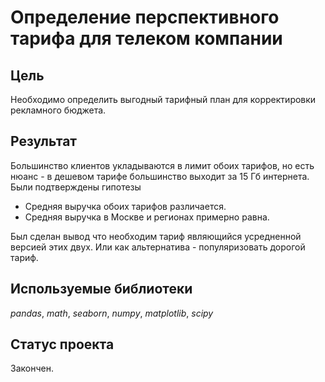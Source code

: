 # Определение перспективного тарифа для телеком компании


## Цель

Необходимо определить выгодный тарифный план для корректировки рекламного бюджета.

## Результат

Большинство клиентов укладываются в лимит обоих тарифов, но есть нюанс - в дешевом тарифе большинство выходит за 15 Гб интернета. 
Были подтверждены гипотезы
* Средняя выручка обоих тарифов различается.
* Средняя выручка в Москве и регионах примерно равна.

Был сделан вывод что необходим тариф являющийся усредненной версией этих двух. Или как альтернатива - популяризовать дорогой тариф.

## Используемые библиотеки
*pandas*, *math*, *seaborn*, *numpy*, *matplotlib*, *scipy*

## Статус проекта

Закончен.